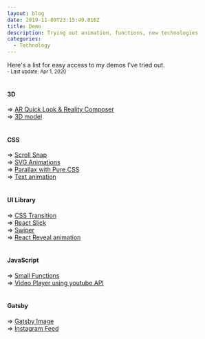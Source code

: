 ```yaml
---
layout: blog
date: 2019-11-09T23:15:49.816Z
title: Demo
description: Trying out animation, functions, new technologies
categories:
  - Technology
---
```


Here's a list for easy access to my demos I've tried out. \
<span style="font-size:80%">- Last update: Apr 1, 2020</span>
<br /><br />
#### 3D
=> <a href="https://ar-mushroom.netlify.com/" target="_blank">AR Quick Look & Reality Composer</a><br />
=> <a href="https://three-js-model.netlify.com/" target="_blank">3D model</a>
<br /><br />

#### CSS
=> <a href="/demo/demo-scroll-snap/">Scroll Snap</a><br />
=> <a href="/demo/demo-animation/">SVG Animations</a><br />
=> <a href="/demo/demo-parallax-css/">Parallax with Pure CSS</a><br />
=> <a href="/demo/demo-text-animations/">Text animation</a>
<br /><br />

#### UI Library
=> <a href="/demo/demo-transition/">CSS Transition</a><br />
=> <a href="/demo/demo-slick/">React Slick</a><br />
=> <a href="/demo/demo-swiper/">Swiper</a><br />
=> <a href="/demo/demo-reveal/">React Reveal animation</a>
<br /><br />

#### JavaScript
=> <a href="/demo/demo-functions/">Small Functions</a><br />
=> <a href="/demo/demo-video-player/">Video Player using youtube API</a>
<br /><br />

#### Gatsby
=> <a href="/demo/demo-image/">Gatsby Image</a> <br />
=> <a href="/demo/demo-instagram/">Instagram Feed</a>
